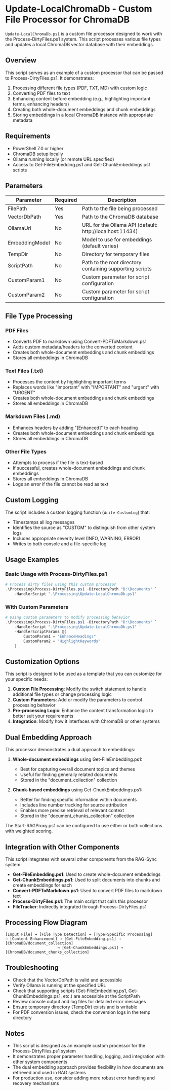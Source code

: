 # Update-LocalChromaDb - Custom File Processor for ChromaDB

`Update-LocalChromaDb.ps1` is a custom file processor designed to work with the Process-DirtyFiles.ps1 system. This script processes various file types and updates a local ChromaDB vector database with their embeddings.

## Overview

This script serves as an example of a custom processor that can be passed to Process-DirtyFiles.ps1. It demonstrates:

1. Processing different file types (PDF, TXT, MD) with custom logic
2. Converting PDF files to text
3. Enhancing content before embedding (e.g., highlighting important terms, enhancing headers)
4. Creating both whole-document embeddings and chunk embeddings
5. Storing embeddings in a local ChromaDB instance with appropriate metadata

## Requirements

- PowerShell 7.0 or higher
- ChromaDB setup locally
- Ollama running locally (or remote URL specified)
- Access to Get-FileEmbedding.ps1 and Get-ChunkEmbeddings.ps1 scripts

## Parameters

| Parameter | Required | Description |
|-----------|----------|-------------|
| FilePath | Yes | Path to the file being processed |
| VectorDbPath | Yes | Path to the ChromaDB database |
| OllamaUrl | No | URL for the Ollama API (default: http://localhost:11434) |
| EmbeddingModel | No | Model to use for embeddings (default varies) |
| TempDir | No | Directory for temporary files |
| ScriptPath | No | Path to the root directory containing supporting scripts |
| CustomParam1 | No | Custom parameter for script configuration |
| CustomParam2 | No | Custom parameter for script configuration |

## File Type Processing

### PDF Files
- Converts PDF to markdown using Convert-PDFToMarkdown.ps1
- Adds custom metadata/headers to the converted content
- Creates both whole-document embeddings and chunk embeddings
- Stores all embeddings in ChromaDB

### Text Files (.txt)
- Processes the content by highlighting important terms
- Replaces words like "important" with "IMPORTANT" and "urgent" with "URGENT"
- Creates both whole-document embeddings and chunk embeddings
- Stores all embeddings in ChromaDB

### Markdown Files (.md)
- Enhances headers by adding "[Enhanced]" to each heading
- Creates both whole-document embeddings and chunk embeddings
- Stores all embeddings in ChromaDB

### Other File Types
- Attempts to process if the file is text-based
- If successful, creates whole-document embeddings and chunk embeddings
- Stores all embeddings in ChromaDB
- Logs an error if the file cannot be read as text

## Custom Logging

The script includes a custom logging function (`Write-CustomLog`) that:
- Timestamps all log messages
- Identifies the source as "CUSTOM" to distinguish from other system logs
- Includes appropriate severity level (INFO, WARNING, ERROR)
- Writes to both console and a file-specific log

## Usage Examples

### Basic Usage with Process-DirtyFiles.ps1

```powershell
# Process dirty files using this custom processor
.\Processing\Process-DirtyFiles.ps1 -DirectoryPath "D:\Documents" `
    -HandlerScript ".\Processing\Update-LocalChromaDb.ps1" 
```

### With Custom Parameters

```powershell
# Using custom parameters to modify processing behavior
.\Processing\Process-DirtyFiles.ps1 -DirectoryPath "D:\Documents" `
    -HandlerScript ".\Processing\Update-LocalChromaDb.ps1" `
    -HandlerScriptParams @{
        CustomParam1 = "EnhanceHeadings"
        CustomParam2 = "HighlightKeywords"
    }
```

## Customization Options

This script is designed to be used as a template that you can customize for your specific needs:

1. **Custom File Processing**: Modify the switch statement to handle additional file types or change processing logic
2. **Custom Parameters**: Add or modify the parameters to control processing behavior
3. **Pre-processing Logic**: Enhance the content transformation logic to better suit your requirements
4. **Integration**: Modify how it interfaces with ChromaDB or other systems

## Dual Embedding Approach

This processor demonstrates a dual approach to embeddings:

1. **Whole-document embeddings** using Get-FileEmbedding.ps1:
   - Best for capturing overall document topics and themes
   - Useful for finding generally related documents
   - Stored in the "document_collection" collection

2. **Chunk-based embeddings** using Get-ChunkEmbeddings.ps1:
   - Better for finding specific information within documents
   - Includes line number tracking for source attribution
   - Enables more precise retrieval of relevant context
   - Stored in the "document_chunks_collection" collection

The Start-RAGProxy.ps1 can be configured to use either or both collections with weighted scoring.

## Integration with Other Components

This script integrates with several other components from the RAG-Sync system:

- **Get-FileEmbedding.ps1**: Used to create whole-document embeddings
- **Get-ChunkEmbeddings.ps1**: Used to split documents into chunks and create embeddings for each
- **Convert-PDFToMarkdown.ps1**: Used to convert PDF files to markdown text
- **Process-DirtyFiles.ps1**: The main script that calls this processor
- **FileTracker**: Indirectly integrated through Process-DirtyFiles.ps1

## Processing Flow Diagram

```
[Input File] → [File Type Detection] → [Type-Specific Processing] 
→ [Content Enhancement] → [Get-FileEmbedding.ps1] → [ChromaDB/document_collection]
                       → [Get-ChunkEmbeddings.ps1] → [ChromaDB/document_chunks_collection]
```

## Troubleshooting

- Check that the VectorDbPath is valid and accessible
- Verify Ollama is running at the specified URL
- Check that supporting scripts (Get-FileEmbedding.ps1, Get-ChunkEmbeddings.ps1, etc.) are accessible at the ScriptPath
- Review console output and log files for detailed error messages
- Ensure temporary directory (TempDir) exists and is writable
- For PDF conversion issues, check the conversion logs in the temp directory

## Notes

- This script is designed as an example custom processor for the Process-DirtyFiles.ps1 system
- It demonstrates proper parameter handling, logging, and integration with other system components
- The dual embedding approach provides flexibility in how documents are retrieved and used in RAG systems
- For production use, consider adding more robust error handling and recovery mechanisms
